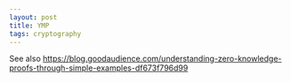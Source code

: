 ```yaml
---
layout: post
title: YMP
tags: cryptography
---
```


See also https://blog.goodaudience.com/understanding-zero-knowledge-proofs-through-simple-examples-df673f796d99

<script src="/resources/2022-ymp/nacl.js"></script>
<script>
// TODO isea: use promises where user input matters?

// Protocol implementation as per
// https://citeseerx.ist.psu.edu/viewdoc/summary?doi=10.1.1.110.8816
// - paper indexing:
//   <-->  0..k-1
//   ^v    1..d
// - my indexing:
//   <-->  0..k-1
//   ^v    0..d-1
// and
// https://en.wikipedia.org/wiki/Yao%27s_Millionaires%27_problem
// beware its just a toy (bugs, side-channels, post-quantum crypto)
// TODO note: why JS? available, interactive

function getRandInt(n) {
	return Math.floor(Math.random() * n);
	if (typeof(getRandInt.seed) == 'undefined')
		getRandInt.seed = 42;
	// TODO replace with crypto API
	ret = (getRandInt.seed * 16807) % ((1 << 31) - 1);
	getRandInt.seed = ret;
	return ret % n;
}

function randBit() {
	return getRandInt(2);
}

/*
 * range
 * n	gets n-th least significant bit (0-based)
 * [low, high] low..high (incl.), (little endian: high..low)
 */
function getBit(a, range) {
	if (typeof(range) == 'number')
		range = BigInt(range);

	if (typeof(range) == 'bigint')
		return (a >> range) & 0x1n;

	let low = BigInt(range[0]);
	let high = BigInt(range[1]);
	let mask = (0x1n << (high - low + 1n)) - 1n;
	return (a >> low) & mask;
}

// TODO consider high-boundary exclusive
function setBit(a, range, val) {
	if (typeof(range) == 'number')
		range = BigInt(range);

	if (typeof(range) == 'bigint') {
		a = a & ~(0x1n << range);
		x = typeof(val) == 'function' ? val() : val
		a = a | (BigInt(x) << range);
		return a;
	}

	let low = range[0];
	let high = range[1];
	for (let i = low; i <= high; ++i)
		a = setBit(a, i, val);
	return a;
}

/*
 * n	input value
 * r	how many bits to rotate
 * w	wraparound width in bit
 */
function leftrot(n, r, w) {
	r = BigInt(r);
	w = BigInt(w);
	let full_mask = (0x1n << w) - 1n;
	let mask = ((0x1n << r) - 1n) << (w-r);

	// < r <  w-r <
	// ....|.......

	return	((n << r) & full_mask)
		|
		((n & mask) >> (w-r));
}

/*
 * a, b		ArrayBuffer
 * result	Uint8Array
 */
function xorArray(a, b) {
	// not working with 64b,
	// not ideal but avoid endianess issues when converting typed arrays
	// and easier alignment
	let va = new Uint16Array(a);
	let vb = new Uint16Array(b);
	console.assert(va.length == vb.length, va.length, vb.length);
	let res = new Uint16Array(va.length);
	for (let i = 0; i < res.length; ++i) {
		res[i] = va[i] ^ vb[i];
	}
	return new Uint8Array(res.buffer);
}

function hexArray(a) {
	if (typeof(a) == 'number' || typeof(a) == 'bigint')
		return a.toString(16).padStart(k/4, '0');
	let res = new Array();
	for (let i in a) {
		res[i] = hexArray(a[i]);
	}
	return res;
}

/*
 * E	group element, Uint8Array
 * 	returns a random group element
 */
function g2gHash(E) {
	let num = nacl.hash(E);
	return nacl.scalarMult.base(num.slice(0, SCALAR_LEN));
}

/*
 * n	number
 *	returns LE 2-complement encoded number as byte-array
 */
function num2bytes(n) {
	let result = new Array(32);
	let neg = (n < 0);
	n = neg ? -n-1 : n;
	n = BigInt(n);
	for (let i = 0; i < 32; ++i) {
		result[i] = Number(n % 256n);
		if (neg)
			result[i] = ~result[i];
		n = n / 256n;
	}
	//return new Uint8Array(result.reverse());
	return new Uint8Array(result);
}

function idx2Scalar(i) {
	i = BigInt(i);
	return num2bytes(8n*i);
}

/*
 * S		group elem sender (pub)
 * R		group elem receiver (pub)
 * K		group elem based on message + pk/sk exchange
 */
function keyGen(S, R, K) {
	let concat = new Uint8Array(S.length + R.length + K.length);
	concat.set(S, 0);
	concat.set(R, S.length);
	concat.set(K, S.length + R.length);
	// nacl's public box uses ECDH + salsa or? 1305
	return nacl.hash(concat);
}

var a = 0x17n;
var b = 0x0n;

// a,b,r,s 8,8,14,55 gives wrong result

// key len in OT
// must hold: k > d*d (even more, see below)
// k must be compatible with RSA message len
const k = 512;
// var d = 20;

// var k = 64;
var d = 6;
var d = 1;

// var k = 132;
// var d = 10;

function ioanis() {
console.log(
	"a:\t", a.toString(16),
	"b:\t", b.toString(16)
);

// Alice
let A = new Array(d);
for (let i = 0; i < d; ++i)
	A[i] = [0n, 0n];

// XXX paper states 2*k but makes no sense for rotations of k-bit numbers
// actually, there have to be at least d options (equal to guessing the
// position of highest decisive bit) but we use 2 bit encoding,
// so the rotation has to cover 2*d bits
// we could use even k bit rotation but:
//   a) that would inflict more contraints on the length of zero-zone to
//      avoid encountering zone of zeroes generated randomly
//   b) rotation boundary can be in the middle of the 2 encoding bits making 
//      result detection harder
let r = getRandInt(2*d);

// paper says "large enough" without clear specification
// paper specifies zone of zeroes to be from [d, d*d+d] interval
//   that gives s \in (3*d, d*d+3*d]
// k must be designed k >= d*d+3*d
let minZone = d;
console.assert(k >= d*d + 2*d + minZone);
let s = (2*d + minZone) + getRandInt(d*d);

console.log(
	"r = ", r,
	"s = ", s
);

// TODO refactor the A generation into more reusable code
for (let i = 0; i < d; ++i) {
	// set parts based on a[i]
	let l = 1 - Number(getBit(a, i));
	let m = 2*i; 

	// random triangle
	A[i][l] = setBit(A[i][l], [0, m-1], randBit);
	// decisive "diagonal"
	A[i][l] = setBit(A[i][l], m, getBit(a, i));
	A[i][l] = setBit(A[i][l], m+1, 1);

	// randomize others
	A[i][0] = setBit(A[i][0], [s, k-1], randBit);
	A[i][1] = setBit(A[i][1], [s, k-1], randBit);

	// top 2 bit must be bitwise equal not to corrupt '11' mark
	// XXX paper had this wrong
	A[i][0] = setBit(A[i][0], k-1, getBit(A[i][1], k-1));
	A[i][0] = setBit(A[i][0], k-2, getBit(A[i][1], k-2));
}

let S = new Array(d);
for (let i = 0; i < d; ++i) {
	S[i] = setBit(0n, [0, k-1], randBit);
	// debug: disable xor encryption
	// S[i] = setBit(0n, [0, k-1], 0);
}

// XXX paper botched this: only sendS must xor the mark, not S[d-1]
// mark is xor-sum of all As ^ the real mark (only top 2b)
// this way As would xor away, the result would me the real mark only then
let as = A.slice(0, d).map(x => getBit(x[0], [k-2, k-1]));
let xorval = as.reduce((acc, x) => acc ^= x, 0x3n);
let mark = 0n;
mark = setBit(mark, k-1, (xorval >> 1n));
mark = setBit(mark, k-2, xorval & 0x1n);

let A2 = new Array(d);
for (let i = 0; i < d; ++i) {
	A2[i] = Array(2);
	A2[i][0] = leftrot(A[i][0] ^ S[i], r, k);
	A2[i][1] = leftrot(A[i][1] ^ S[i], r, k);
	if (i == d-1){
		console.log(hexArray(A[i]), "^", hexArray(S[i]), "=", hexArray([A[i][0] ^ S[i], A[i][1] ^ S[i]]));
	}
}
console.log("A2\n", hexArray(A2));

sendS = leftrot(S.reduce((acc, x) => acc ^= x, mark), r, k);
console.log("sendS:\t", sendS.toString(16));

// Alice does OT of A2[i][0] and A2[i][1]
// Bob receives A2[i][b[i]]


// Bob's _R_eceipt as array
let R = new Array(d);

// TODO oblivious transfer here
for (let i = 0; i < d; ++i) {
	R[i] = A2[i][getBit(b, i)];
}

console.log("R:\t", hexArray(R));
let codeword = R.reduce((acc, x) => acc ^= x, sendS);
console.log("cw:\t", codeword.toString(16));


streak = 0;
let reply = undefined;
for (let j = k-1; j >= 0; --j) {
	if (getBit(codeword, j)) {
		if (streak >= minZone) {
			let r;
			// rotation in the middle 2b encoding
			if (j == 0)
				r = k-1;
			else
				r = j-1;
			reply = getBit(codeword, r);
		}
		streak = 0;
	} else
		++streak;
}
if (typeof(reply) == "undefined" && streak >= minZone) {
	reply = getBit(codeword, k-2);
}
console.assert(typeof(reply) != "undefined");

console.log(a, reply ? ">=" : "<",  b);
}

// Nevšímavý přenos
// https://dspace.cuni.cz/handle/20.500.11956/81963?show=full

// use the simplest OT with fix
// https://eprint.iacr.org/2015/267.pdf
// fix https://eprint.iacr.org/2017/1011.pdf

console.log("New algo");

const SCALAR_LEN = 32; // B
const ELEMENT_LEN = 32; // B

// Alice challenge

let y = new Array(d);
let S = new Array(d);
let aliceT = new Array(d);
for (let i = 0; i < d; ++i) {
	y[i] = nacl.randomBytes(SCALAR_LEN); // TODO group cofactor
	S[i] = nacl.scalarMult.base(y[i]);
	aliceT[i] = g2gHash(S[i]);
}

// TODO send S to Bob

// Bob's response
// XXX S should be checked on group membership
let rcvS = S;

let x = new Array(d);
let R = new Array(d);
let bobT = new Array(d);
for (let i = 0; i < d; ++i) {
	x[i] = nacl.randomBytes(SCALAR_LEN);
	bobT[i] = g2gHash(rcvS[i]);

	let gf = nacl.lowlevel.gf;
	let a_ = [gf(), gf(), gf(), gf()];
	let b_ = [gf(), gf(), gf(), gf()];
	let s_ = new Uint8Array(ELEMENT_LEN);

	// XXX if b[i] == 0, we drop bobT[i], is it secure?
	console.log("Bob:", getBit(b, i));
	nacl.lowlevel.unpackneg(a_, nacl.scalarMult(idx2Scalar(getBit(b, i)), bobT[i]));
	nacl.lowlevel.unpackneg(b_, nacl.scalarMult.base(x[i]));
	nacl.lowlevel.add(a_, b_);
	nacl.lowlevel.pack(s_, a_);

	R[i] = s_;
}

// TODO send R to Alice
// Alice's response 2 (transferring her messages)

let A2 = new Array(d);
for (let i = 0; i < d; ++i) {
	A2[i] = [42, 11];
}

// XXX R should be checked on group membership
let rcvR = R;

// it'd be nice to use nacl's (public) box but it does salsa authentication which would interfere with OT paper assumptions
// - think about it more, I could use nonce=0 because I'd add variability in per-message computed "pubkey"
// - does Salsa bring robustness, i.e. ciphertext only decrypts with the correct key, other return failure (instead of noise)
//   - but is that a problem? could I enumerate possible keys to retrieve unselected messages?
//   - XXX I don't generate key via oracle but just encode salsa(R'^y)
//       TODO check simple-OT paper why hash functions are from R'xS

// convert from 8b limbs to 16b limbs
let L_1 = new Float64Array(new Uint16Array(new Uint8Array(nacl.lowlevel.L).buffer))
L_1[0] -= 1; // assume LE, L[0] != 0
let sL_1 = new Uint8Array(32);
nacl.lowlevel.pack25519(sL_1, L_1); // this is not divisible by 8, so it'll fail to produce good iverse

// this negative-one is a mess and it doesn't seem to work, furthermore I had
// to add 8*-hacks to bypass cofactor clamping
// - it seems the easiest would be to use ristretto group, implemented by ristretto-js for simplicity
// - or noble-ed25519 (not sure if it supports ristretto points arithmetics, undocumented feature)

let eMessages = new Array(d);
for (let i = 0; i < d; ++i) {
	// TODO replace with constant
	eMessages[i] = new Array(2);
	for (let j = 0; j < 2; ++j) {
		let gf = nacl.lowlevel.gf;
		let a_ = [gf(), gf(), gf(), gf()];
		let b_ = [gf(), gf(), gf(), gf()];
		let s_ = new Uint8Array(32);
		let t_ = [gf(), gf(), gf(), gf()];
		let negt_ = [gf(), gf(), gf(), gf()];
		let negT = new Uint8Array(32);

		nacl.lowlevel.unpackneg(t_, aliceT[i]); // XXX distortion point?
		nacl.lowlevel.scalarmult(negt_, t_, L_1); // XXX distortion point?
		nacl.lowlevel.pack(negT, negt_);
		/* T^-j = (T^-1)^j = (T^(L-1))^j */
		// nacl.lowlevel.unpackneg(a_, nacl.scalarMult(idx2Scalar(j), nacl.scalarMult(sL_1, aliceT[i])));
		nacl.lowlevel.unpackneg(a_, nacl.scalarMult(idx2Scalar(j), negT));
		//nacl.lowlevel.unpackneg(a_, nacl.scalarMult(idx2Scalar(j), aliceT[i]));
		console.log("a_, negT", a_, negT);
		nacl.lowlevel.unpackneg(b_, rcvR[i]);
		console.log("b_", b_);
		nacl.lowlevel.add(a_, b_); // XXX can s_ be distortion point?
		console.log("a_+", a_);
		nacl.lowlevel.pack(s_, a_); 
		console.log("s_", s_);

		let Rm = s_;

		let key = nacl.box.before(Rm, y[i])
		// XXX S,R should seed key generation, not nonce
		let nonce = keyGen(S[i], rcvR[i], new Uint8Array()).slice(0, nacl.box.nonceLength);

		console.log("Ae:", num2bytes(A2[i][j]), nonce, key);
		let msg = nacl.box.after(num2bytes(A2[i][j]), nonce, key);
		eMessages[i][j] = msg;
	}

}

// TODO send eMessages

// Bob's evaluation

let oblA = new Array(d);
for (let i = 0; i < d; ++i) {
	let key = nacl.box.before(rcvS[i], x[i])
	let nonce = keyGen(rcvS[i], R[i], new Uint8Array()).slice(0, nacl.box.nonceLength);
	console.log("Bd:", eMessages[i][getBit(b, i)], nonce, key);
	let msg = nacl.box.open.after(eMessages[i][getBit(b, i)], nonce, key);
	oblA[i] = msg;
}

console.log(oblA);





//  let kpA = nacl.box.keyPair();
//  let kpB = nacl.box.keyPair();
//  
//  shared = nacl.box.before(kpB.publicKey, kpA.secretKey);
//  nonce = new Uint8Array(24);
//  msg = new Uint8Array([1,2,3,4,5,6]);
//  box = nacl.box.after(msg, nonce, shared);
//  
//  outmsg = nacl.box.open.after(box, nonce, shared);

// TODO how original paper encodes b==0 into response
// TODO why original paper hashes group element for symmetric key?

// nacl.lowlevel works with all scalars (whole group?)
// whereas public API crypto_scalarmult et al works with scalars/8
/* References
https://github.com/archit-p/simplest-oblivious-transfer
- use cyclic group Z_p of random prime p

https://github.com/danzipie/simplest-ot/blob/master/src/main.rs
- rust impl, relies on operator overload for RistrettoPoint (i.e. inversion for free)
  - maybe use Ristretto js (https://github.com/novifinancial/ristretto255-js)
*/
</script>

